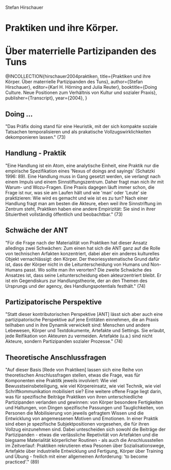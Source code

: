 Stefan Hirschauer

# Praktiken und ihre Körper.
# Über materrielle Partizipanden des Tuns

@INCOLLECTION{hirschauer2004praktiken, 
  title={Praktiken und ihre Körper. Über materrielle Partizipanden des Tuns},
  author={Stefan Hirschauer},
  editor={Karl H. Hörning and Julia Reuter},
  booktitle={Doing Culture. Neue Positionen zum Verhältnis von Kultur und sozialer Praxis},
  publisher={Transcript},
  year={2004},
}

## Doing ...
"Das Präfix doing stand für eine Heuristik, mit der sich kompakte soziale Tatsachen temporalisieren und als prakatische Vollzugswirklichkeiten dekomponieren lassen." (73)

## Handlung - Praktik
"Eine Handlung ist ein Atom, eine analytische Einheit, eine Praktik nur die empirische Spezifikation eines 'Nexus of doings and sayings' (Schatzki 1996: 89). Eine Handlung muss in Gang gesetzt werden, sie verlangt nach einem Impuls und einem Sinnstiftungszentrum. Daher fragt man nich ihr mit Warum- und Wozu-Fragen. Eine Praxis dagegen läuft immer schon, die Frage ist nur, was sie am Laufen hält und wie 'man' oder 'Leute' sie praktizieren: Wie wird es gemacht und wie ist es zu tun? Nach einer Handlung fragt man am besten die Akteure, eben weil ihre Sinnstriftung im Zentrum steht, Praktiken haben eine andere Empirizität: Sie sind in ihrer Situiertheit vollständig öffentlich und beobachtbar." (73)

## Schwäche der ANT
"Für die Frage nach der Materialität von Praktiken hat dieser Ansatz alledings zwei Schwächen: Zum einen hat sich die ANT ganz auf die Rolle von technischen Arfakten konzentriert, dabei aber ein anderes kulturelles Objekt vernachlässigt: den Körper. Der theoriesystematische Grund dafür ist, dass der Körper nicht in die Leitunterscheidung von Humans und Non-Humans passt. Wo sollte man ihn verorten?
Die zweite Schwäche des Ansatzes ist, dass seine Leitunterscheidung eben akteurzentriert bleibt. Er ist ein Gegendiskurs zur Handlungstheorie, der an den Themen des Ursprungs und der agency, des Handlungspotentials festhält." (74)

## Partizipatorische Perspektive
"Statt dieser kontributorischen Perspektive [ANT] lässt sich aber auch eine partizipatorische Perspektive auf jene Entitäten einnehmen, die an Praxis teilhaben und in ihre Dynamik verwickelt sind: Menschen und andere Lebewesen, Körper und Textdokumente, Artefakte und Settings. Sie erlaubt, jede Reifikation von Akteuren zu vermeiden. Artefakte (u.a.) sind nicht Akteure, sondern Partizipanden sozialer Prozesse." (74)

## Theoretische Anschlussfragen
"Auf dieser Basis [Rede von Praktiken] lassen sich eine Reihe von theoretischen Anschlussfragen stellen, etwas die Frage, was für Komponenten eine Praktitk jeweils involviert: Wie viel Bewusstseinsbeteiligung, wie viel Körpereinsatz, wie viel Technik, wie viel Schriftkommunikation mobilisiert sie? Eine weitere offene Frage liegt darin, was für spezifische Beiträge Praktiken von ihren unterschiedliche Partizipanden verlanden und gewinnen: von Körper besondere Fertigkeiten und Haltungen, von Dingen spezifische Passungen und Tauglichkeiten, von Personen die Mobilisierung von jeweils gefragtem Wissen und die Entwicklung von angemessenen Motiven und Emotionen. In einer Praktik sind eben je spezifische Subjektpositionen vorgesehen, die für ihren Vollzug einzunehmen sind. Dabei untescheiden sich sowohl die Beiträge der Partizipanden - etwas die verlässliche Repetivität von Artefakten und die biegsame Materialität körperlicher Routinen - als auch die Anschlussstellen im Zeitverlauf: Praktiken rekrutieren etwa Pesonen über Sozialisationswege, Artefakte über industrielle Entwicklung und Fertigung, Körper über Training und Übung - freilich mit einer allgemeinen Anforderung: 'to become practiced'." (89)
